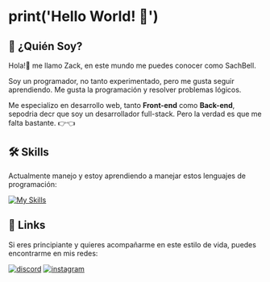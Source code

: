 # print('Hello World! 👋')
## 👀 ¿Quién Soy?

Hola!🤗 me llamo Zack, en este mundo me puedes conocer como SachBell.

Soy un programador, no tanto experimentado, pero me gusta seguir aprendiendo. Me gusta la programación y resolver problemas lógicos.

Me especializo en desarrollo web, tanto **Front-end** como **Back-end**, sepodria decr que soy un desarrollador full-stack. Pero la verdad es que me falta bastante. 👉👈

## 🛠 Skills

Actualmente manejo y estoy aprendiendo a manejar estos lenguajes de programación:

[![My Skills](https://skillicons.dev/icons?i=java,javascript,nodejs,php,cs,python&theme=dark)](https://skillicons.dev)
## 🔗 Links
Si eres principiante y quieres acompañarme en este estilo de vida, puedes encontrarme en mis redes:


[![discord](https://img.shields.io/badge/discord-333?style=for-the-badge&logo=discord&logoColor=lila)](https://discord.com/channels/@me/556546588122808320)
[![instagram](https://img.shields.io/badge/instagram-d5294d?style=for-the-badge&logo=instagram&logoColor=white)](https://www.linkedin.com/)

